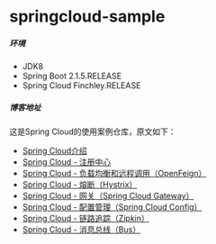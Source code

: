 # springcloud-sample

##### 环境
- JDK8
- Spring Boot 2.1.5.RELEASE
- Spring Cloud Finchley.RELEASE
##### 博客地址
这是Spring Cloud的使用案例仓库，原文如下：	
- [Spring Cloud介绍](https://blog.csdn.net/wangchengming1/article/details/91875747)	
- [Spring Cloud - 注册中心](https://blog.csdn.net/wangchengming1/article/details/92831716)	
- [Spring Cloud - 负载均衡和远程调用（OpenFeign）](https://blog.csdn.net/wangchengming1/article/details/93074755)	
- [Spring Cloud - 熔断（Hystrix）](https://blog.csdn.net/wangchengming1/article/details/93191815)
- [Spring Cloud - 网关（Spring Cloud Gateway）](https://blog.csdn.net/wangchengming1/article/details/93719792)
- [Spring Cloud - 配置管理（Spring Cloud Config）](https://blog.csdn.net/wangchengming1/article/details/94397518)
- [Spring Cloud - 链路追踪（Zipkin）](https://blog.csdn.net/wangchengming1/article/details/94734539)
- [Spring Cloud - 消息总线（Bus）](https://blog.csdn.net/wangchengming1/article/details/96329200)
